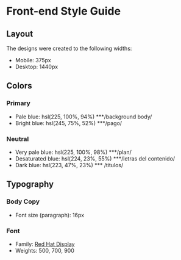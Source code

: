 # Front-end Style Guide

## Layout

The designs were created to the following widths:

- Mobile: 375px
- Desktop: 1440px

## Colors

### Primary

- Pale blue: hsl(225, 100%, 94%) ***/background body/
- Bright blue: hsl(245, 75%, 52%) ***/pago/

### Neutral

- Very pale blue: hsl(225, 100%, 98%)  ***/plan/
- Desaturated blue: hsl(224, 23%, 55%) ***/letras del contenido/
- Dark blue: hsl(223, 47%, 23%)  *** /titulos/

## Typography

### Body Copy

- Font size (paragraph): 16px

### Font

- Family: [Red Hat Display](https://fonts.google.com/specimen/Red+Hat+Display)
- Weights: 500, 700, 900
